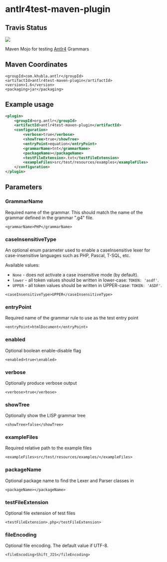 antlr4test-maven-plugin
===============

Travis Status
---------

<a href="https://travis-ci.org/antlr/antlr4test-maven-plugin"><img src="https://api.travis-ci.org/antlr/antlr4test-maven-plugin.png"></a>

Maven Mojo for testing [Antlr4](http://www.antlr.org/) Grammars

Maven Coordinates
-------------

```
<groupId>com.khubla.antlr</groupId>
<artifactId>antlr4test-maven-plugin</artifactId>
<version>1.6</version>
<packaging>jar</packaging>
```

Example usage
---------

```xml
<plugin>
	<groupId>org.antlr</groupId>
	<artifactId>antlr4test-maven-plugin</artifactId>
	<configuration>
		<verbose>true</verbose>
		<showTree>true</showTree>
		<entryPoint>equation</entryPoint>
		<grammarName>tnt</grammarName>
		<packageName></packageName>
		<testFileExtension>.txt</testFileExtension>
		<exampleFiles>src/test/resources/examples</exampleFiles>
	</configuration>
</plugin>
```

Parameters
---------

### GrammarName

Required name of the grammar.  This should match the name of the grammar defined in the grammar ".g4" file.

```
<grammarName>PHP</grammarName>
```

### caseInsensitiveType

An optional enum parameter used to enable a caseInsensitive lexer for case-insensitive languages such as PHP, Pascal, T-SQL, etc.

Available values:
* `None` - does not activate a case insensitive mode (by default).
* `lower` - all token values should be written in lower-case: `TOKEN: 'asdf'`.
* `UPPER` - all token values should be written in UPPER-case: `TOKEN: 'ASDF'`.

```
<caseInsensitiveType>UPPER</caseInsensitiveType>
```

### entryPoint

Required name of the grammar rule to use as the test entry point

```
<entryPoint>htmlDocument</entryPoint>
```

### enabled

Optional boolean enable-disable flag

```
<enabled>true<\enabled>
```

### verbose

Optionally produce verbose output

```
<verbose>true</verbose>
```

### showTree

Optionally show the LISP grammar tree

```
<showTree>false</showTree>
```

### exampleFiles

Required relative path to the example files

```
<exampleFiles>src/test/resources/examples/</exampleFiles>
```

### packageName

Optional package name to find the Lexer and Parser classes in

```
<packageName></packageName>
```

### testFileExtension 

Optional file extension of test files

```
<testFileExtension>.php</testFileExtension>
```

### fileEncoding

Optional file encoding. The default value if UTF-8.

```
<fileEncoding>Shift_JIS</fileEncoding>
```
